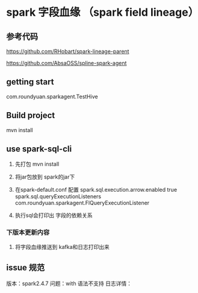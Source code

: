 # spark 字段血缘 （spark field lineage）

## 参考代码
https://github.com/RHobart/spark-lineage-parent

https://github.com/AbsaOSS/spline-spark-agent
## getting start 
com.roundyuan.sparkagent.TestHive
## Build project
mvn install

## use spark-sql-cli
1. 先打包 mvn install
2. 将jar包放到 spark的jar下
3. 在spark-default.conf 配置
   spark.sql.execution.arrow.enabled  true
   spark.sql.queryExecutionListeners com.roundyuan.sparkagent.FlQueryExecutionListener
   
4. 执行sql会打印出 字段的依赖关系

### 下版本更新内容
1. 将字段血缘推送到 kafka和日志打印出来

## issue 规范
版本：spark2.4.7
问题：with 语法不支持
日志详情：
